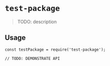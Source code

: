 # `test-package`

> TODO: description

## Usage

```
const testPackage = require('test-package');

// TODO: DEMONSTRATE API
```
